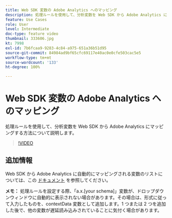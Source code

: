 ```yaml
---
title: Web SDK 変数の Adobe Analytics へのマッピング
description: 処理ルールを使用して、分析変数を Web SDK から Adobe Analytics にマッピングする方法について説明します。
feature: Use Cases
role: User
level: Intermediate
doc-type: feature video
thumbnail: 333606.jpg
kt: 7998
exl-id: 7b6fcaa9-9283-4c84-a975-651a36b51d95
source-git-commit: 84984ad9bf65cfc69117e40ac0e0cfe503cac5e5
workflow-type: tm+mt
source-wordcount: '133'
ht-degree: 100%

---
```


# Web SDK 変数の Adobe Analytics へのマッピング

処理ルールを使用して、分析変数を Web SDK から Adobe Analytics にマッピングする方法について説明します。

>[!VIDEO](https://video.tv.adobe.com/v/333606/?quality=12&learn=on)

## 追加情報

Web SDK から Adobe Analytics に自動的にマッピングされる変数のリストについては、この [ドキュメント](https://experienceleague.adobe.com/docs/experience-platform/edge/data-collection/adobe-analytics/automatically-mapped-vars.html?lang=ja) を参照してください。

**メモ：** 処理ルールを設定する際、「a.x.[your schema]」変数が、ドロップダウンウィンドウに自動的に表示されない場合があります。その場合は、形式に従って入力したものを、contextData 変数として追加します。1 つまたは 2 つを追加した後で、他の変数が遅延読み込みされていることに気付く場合があります。
